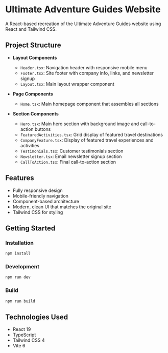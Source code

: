 # Ultimate Adventure Guides Website

A React-based recreation of the Ultimate Adventure Guides website using React and Tailwind CSS.

## Project Structure

- **Layout Components**
  - `Header.tsx`: Navigation header with responsive mobile menu
  - `Footer.tsx`: Site footer with company info, links, and newsletter signup
  - `Layout.tsx`: Main layout wrapper component

- **Page Components**
  - `Home.tsx`: Main homepage component that assembles all sections

- **Section Components**
  - `Hero.tsx`: Main hero section with background image and call-to-action buttons
  - `FeaturedActivities.tsx`: Grid display of featured travel destinations
  - `CompanyFeature.tsx`: Display of featured travel experiences and activities
  - `Testimonials.tsx`: Customer testimonials section
  - `Newsletter.tsx`: Email newsletter signup section
  - `CallToAction.tsx`: Final call-to-action section

## Features

- Fully responsive design
- Mobile-friendly navigation
- Component-based architecture
- Modern, clean UI that matches the original site
- Tailwind CSS for styling

## Getting Started

### Installation

```bash
npm install
```

### Development

```bash
npm run dev
```

### Build

```bash
npm run build
```

## Technologies Used

- React 19
- TypeScript
- Tailwind CSS 4
- Vite 6